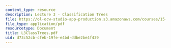 ```yaml
---
content_type: resource
description: Lecture 3 - Classification Trees
file: https://ol-ocw-studio-app-production.s3.amazonaws.com/courses/15-062-data-mining-spring-2003/d73c52cbcfeb19fee4bdddbe2be4f439_L3ClassTrees.pdf
file_type: application/pdf
resourcetype: Document
title: L3ClassTrees.pdf
uid: d73c52cb-cfeb-19fe-e4bd-ddbe2be4f439
---
```

